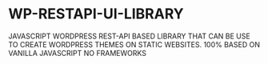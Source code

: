# WP-RESTAPI-UI-LIBRARY
JAVASCRIPT WORDPRESS REST-API BASED LIBRARY THAT CAN BE USE TO CREATE WORDPRESS THEMES ON STATIC WEBSITES. 100% BASED ON VANILLA JAVASCRIPT NO FRAMEWORKS 
